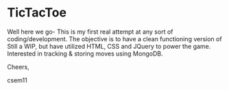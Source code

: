 # TicTacToe

Well here we go- This is my first real attempt at any sort of coding/development. The objective is to have a clean functioning version of Still a WIP, but have utilized HTML, CSS and JQuery to power the game. Interested in tracking & storing moves using MongoDB.

Cheers,

csem11
